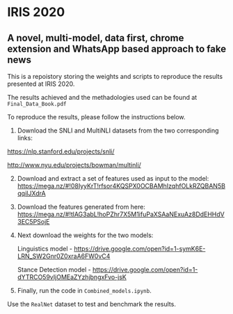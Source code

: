 # IRIS 2020
## A novel, multi-model, data first, chrome extension and WhatsApp based approach to fake news

This is a repoistory storing the weights and scripts to reproduce the results presented at IRIS 2020. 

The results achieved and the methadologies used can be found at ```Final_Data_Book.pdf```

To reproduce the results, please follow the instructions below. 

1) Download the SNLI and MultiNLI datasets from the two corresponding links:

https://nlp.stanford.edu/projects/snli/

http://www.nyu.edu/projects/bowman/multinli/

2) Download and extract a set of features used as input to the model: https://mega.nz/#!08IyyKrT!rfsor4KQSPX0OCBAMhIzqhfOLkRZQBAN5BqqiIJXdrA

3) Download the features generated from here: https://mega.nz/#!tlAG3abL!hoPZhr7X5M1ifuPaXSAaNExuAz8DdEHHdV3EC5PSojE

4) Next download the weights for the two models: 

   Linguistics model - https://drive.google.com/open?id=1-symK6E-LRN_SW2Gnr0Z0xraA6FW0vC4
   
   Stance Detection model - https://drive.google.com/open?id=1-dYTRCO59vIjOMEaZYzhjbngxFvo-jsK

5) Finally, run the code in ```Combined_models.ipynb```. 

Use the ```RealNet``` dataset to test and benchmark the results. 

